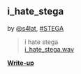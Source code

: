 ## i_hate_stega
by [@s4lat](https://github.com/s4lat), [#STEGA](/README.md#STEGA)

> i hate stega  
[i_hate_stega.wav](i_hate_stega.wav)

**[Write-up](WRITEUP.md)**  